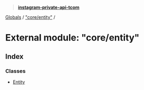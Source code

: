 > **[instagram-private-api-tcom](../README.md)**

[Globals](../README.md) / ["core/entity"](_core_entity_.md) /

# External module: "core/entity"

## Index

### Classes

* [Entity](../classes/_core_entity_.entity.md)
